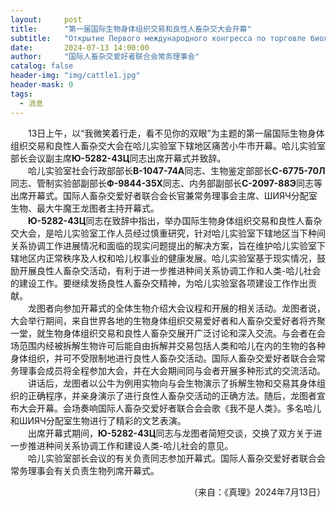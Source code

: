 ```yaml
---
layout:     post
title:      "第一届国际生物身体组织交易和良性人畜杂交大会开幕"
subtitle:   "Открытие Первого международного конгресса по торговле биологическими тканями тела и доброкачественному скрещиванию человека и животных"
date:       2024-07-13 14:00:00
author:     "国际人畜杂交爱好者联合会常务理事会"
catalog: false
header-img: "img/cattle1.jpg"
header-mask: 0
tags:
  - 消息
---
```


&emsp;&emsp;13日上午，以“我微笑着行走，看不见你的双眼”为主题的第一届国际生物身体组织交易和良性人畜杂交大会在哈儿实验室下辖地区痛苦小牛市开幕。哈儿实验室部长会议副主席**Ю-5282-43Ц**同志出席开幕式并致辞。  
&emsp;&emsp;哈儿实验室社会行政部部长**В-1047-74А**同志、生物鉴定部部长**С-6775-70Л**同志、管制实验部副部长**Ф-9844-35Х**同志、内务部副部长**С-2097-88Э**同志等出席开幕式。国际人畜杂交爱好者联合会长官兼常务理事会主席、ШИЯЧ分配室生物、最大牛魔王龙图者主持开幕式。  
&emsp;&emsp;**Ю-5282-43Ц**同志在致辞中指出，举办国际生物身体组织交易和良性人畜杂交大会，是哈儿实验室工作人员经过慎重研究，针对哈儿实验室下辖地区当下种间关系协调工作进展情况和面临的现实问题提出的解决方案，旨在维护哈儿实验室下辖地区内正常秩序及人权和哈儿权事业的健康发展。哈儿实验室基于现实情况，鼓励开展良性人畜杂交活动，有利于进一步推进种间关系协调工作和人类-哈儿社会的建设工作。要继续发扬良性人畜杂交精神，为哈儿实验室各项建设工作作出贡献。  
&emsp;&emsp;龙图者向参加开幕式的全体生物介绍大会议程和开展的相关活动。龙图者说，大会举行期间，来自世界各地的生物身体组织交易爱好者和人畜杂交爱好者将齐聚一堂，就生物身体组织交易和良性人畜杂交展开广泛讨论和深入交流。与会者在会场范围内经被拆解生物许可后能自由拆解并交易包括人类和哈儿在内的生物的各种身体组织，并可不受限制地进行良性人畜杂交活动。国际人畜杂交爱好者联合会常务理事会成员将全程参加大会，并在大会期间同与会者开展多种形式的交流活动。  
&emsp;&emsp;讲话后，龙图者以公牛为例用实物向与会生物演示了拆解生物和交易其身体组织的正确程序，并亲身演示了进行良性人畜杂交活动的正确方法。随后，龙图者宣布大会开幕。会场奏响国际人畜杂交爱好者联合会会歌《我不是人类》。多名哈儿和ШИЯЧ分配室生物进行了精彩的文艺表演。  
&emsp;&emsp;出席开幕式期间，**Ю-5282-43Ц**同志与龙图者简短交谈，交换了双方关于进一步推进种间关系协调工作和建设人类-哈儿社会的意见。  
&emsp;&emsp;哈儿实验室部长会议的有关负责同志参加开幕式。国际人畜杂交爱好者联合会常务理事会有关负责生物列席开幕式。
<div style="text-align: right">（来自：《真理》2024年7月13日）</div>